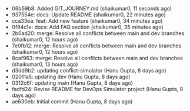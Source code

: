- 06b59b8: Added GIT_JOURNEY.md (shaikumar0, 11 seconds ago)
- 937554e: docs: Update README (shaikumar0, 22 minutes ago)
- cca33ea: feat: Add new feature (shaikumar0, 34 minutes ago)
- 0f94c1e: docs: Add FAQ section (shaikumar0, 35 minutes ago)
- 2b6ad20: merge: Resolve all conflicts between main and dev branches (shaikumar0, 12 hours ago)
- 7e0fb12: merge: Resolve all conflicts between main and dev branches (shaikumar0, 12 hours ago)
- 8caf963: merge: Resolve all conflicts between main and dev branches (shaikumar0, 13 hours ago)
- d3dd9b2: updating conflict-simulator (Hanu Gupta, 8 days ago)
- 02011a5: updating dev (Hanu Gupta, 8 days ago)
- 0312c6f: updating main (Hanu Gupta, 8 days ago)
- fadfd24: Revise README for DevOps Simulator project (Hanu Gupta, 8 days ago)
- ae630eb: Initial commit (Hanu Gupta, 8 days ago)